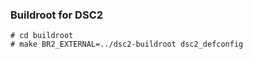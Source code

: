 ### Buildroot for DSC2

```
# cd buildroot
# make BR2_EXTERNAL=../dsc2-buildroot dsc2_defconfig
```
